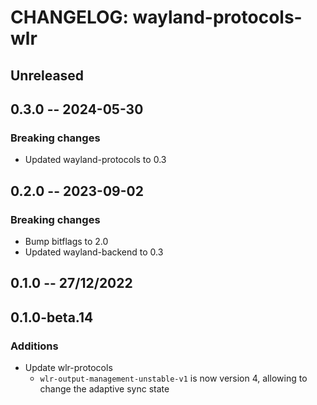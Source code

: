 # CHANGELOG: wayland-protocols-wlr

## Unreleased

## 0.3.0 -- 2024-05-30

### Breaking changes
- Updated wayland-protocols to 0.3

## 0.2.0 -- 2023-09-02

### Breaking changes

- Bump bitflags to 2.0
- Updated wayland-backend to 0.3

## 0.1.0 -- 27/12/2022

## 0.1.0-beta.14

### Additions

- Update wlr-protocols
  - `wlr-output-management-unstable-v1` is now version 4, allowing to change the adaptive sync state
